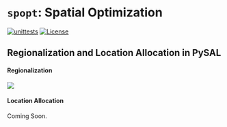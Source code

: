 # `spopt`: Spatial Optimization
 [![unittests](https://github.com/pysal/spopt/workflows/.github/workflows/unittests.yml/badge.svg)](https://github.com/pysal/spopt/actions?query=workflow%3A.github%2Fworkflows%2Funittests.yml)  [![License](https://img.shields.io/badge/License-BSD%203--Clause-blue.svg)](https://opensource.org/licenses/BSD-3-Clause)

## Regionalization and Location Allocation in PySAL

#### Regionalization

![](https://i.imgur.com/obvhdaL.png)

#### Location Allocation

Coming Soon.
